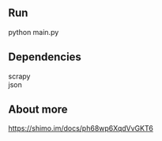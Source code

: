 ## Run  
python main.py
## Dependencies 
scrapy  
json
## About more 
https://shimo.im/docs/ph68wp6XqdVvGKT6
